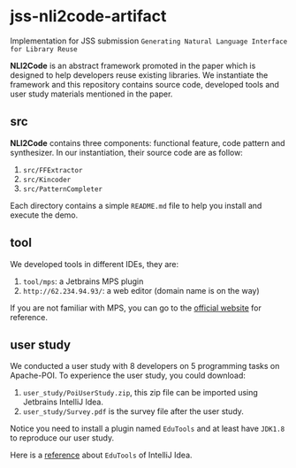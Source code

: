 # jss-nli2code-artifact
Implementation for JSS submission `Generating Natural Language Interface for Library Reuse`

**NLI2Code** is an abstract framework promoted in the paper which is designed to help developers reuse existing libraries.
We instantiate the framework and this repository contains source code, developed tools and user study materials mentioned in the paper.

## src
**NLI2Code** contains three components: functional feature, code pattern and synthesizer. In our instantiation, their source code are as follow:

1. `src/FFExtractor`
2. `src/Kincoder`
3. `src/PatternCompleter`

Each directory contains a simple `README.md` file to help you install and execute the demo.

## tool
We developed tools in different IDEs, they are:

1. `tool/mps`: a Jetbrains MPS plugin
2. `http://62.234.94.93/`: a web editor (domain name is on the way)

If you are not familiar with MPS, you can go to the [official website](https://www.jetbrains.com/mps/) for reference.

## user study
We conducted a user study with 8 developers on 5 programming tasks on Apache-POI. To experience the user study, you could download:

1. `user_study/PoiUserStudy.zip`, this zip file can be imported using Jetbrains IntelliJ Idea.
2. `user_study/Survey.pdf` is the survey file after the user study.

Notice you need to install a plugin named `EduTools` and at least have `JDK1.8` to reproduce our user study.

Here is a [reference](https://www.jetbrains.com/help/education/install-edutools-plugin.html) about `EduTools` of IntelliJ Idea. 

